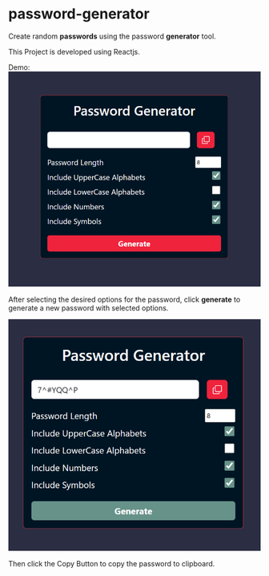 # password-generator

Create random **passwords** using the password **generator** tool.

This Project is developed using Reactjs.

Demo:
![Tool](https://github.com/Yousuf-Uddin/Password-Generator_React/blob/main/src/Assets/Img/PassGenrate.png)

After selecting the desired options for the password, click **generate** to generate 
a new password with selected options.

![Tool](https://github.com/Yousuf-Uddin/Password-Generator_React/blob/main/src/Assets/Img/Result.png)

Then click the Copy Button to copy the password to clipboard.
